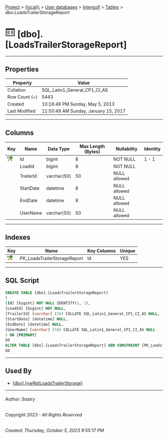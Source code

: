#### 

[Project](../../../../index.md) > [(local)\\](../../../index.md) > [User databases](../../index.md) > [Intergulf](../index.md) > [Tables](Tables.md) > dbo.LoadsTrailerStorageReport

# ![Tables](../../../../Images/Table32.png) [dbo].[LoadsTrailerStorageReport]

---

## <a name="#properties"></a>Properties

| Property | Value |
|---|---|
| Collation | SQL_Latin1_General_CP1_CI_AS |
| Row Count (~) | 5443 |
| Created | 10:16:49 PM Sunday, May 5, 2013 |
| Last Modified | 11:50:49 AM Sunday, January 15, 2017 |


---

## <a name="#columns"></a>Columns

| Key | Name | Data Type | Max Length (Bytes) | Nullability | Identity |
|---|---|---|---|---|---|
| [![Cluster Primary Key PK_LoadsTrailerStorageReport: Id](../../../../Images/pkcluster.png)](#indexes) | Id | bigint | 8 | NOT NULL | 1 - 1 |
|  | LoadId | bigint | 8 | NOT NULL |  |
|  | TrailerId | varchar(50) | 50 | NULL allowed |  |
|  | StartDate | datetime | 8 | NULL allowed |  |
|  | EndDate | datetime | 8 | NULL allowed |  |
|  | UserName | varchar(50) | 50 | NULL allowed |  |


---

## <a name="#indexes"></a>Indexes

| Key | Name | Key Columns | Unique |
|---|---|---|---|
| [![Cluster Primary Key PK_LoadsTrailerStorageReport: Id](../../../../Images/pkcluster.png)](#indexes) | PK_LoadsTrailerStorageReport | Id | YES |


---

## <a name="#sqlscript"></a>SQL Script

```sql
CREATE TABLE [dbo].[LoadsTrailerStorageReport]
(
[Id] [bigint] NOT NULL IDENTITY(1, 1),
[LoadId] [bigint] NOT NULL,
[TrailerId] [varchar] (50) COLLATE SQL_Latin1_General_CP1_CI_AS NULL,
[StartDate] [datetime] NULL,
[EndDate] [datetime] NULL,
[UserName] [varchar] (50) COLLATE SQL_Latin1_General_CP1_CI_AS NULL
) ON [PRIMARY]
GO
ALTER TABLE [dbo].[LoadsTrailerStorageReport] ADD CONSTRAINT [PK_LoadsTrailerStorageReport] PRIMARY KEY CLUSTERED ([Id]) ON [PRIMARY]
GO

```


---

## <a name="#usedby"></a>Used By

* [[dbo].[vwRptLoadsTrailerStorage]](../Views/dbo_vwRptLoadsTrailerStorage.md)


---

###### Author:  Sastry

###### Copyright 2023 - All Rights Reserved

###### Created: Thursday, October 5, 2023 9:55:17 PM

